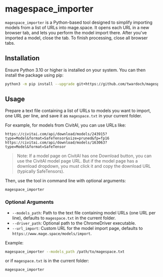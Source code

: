 # magespace_importer

`magespace_importer` is a Python-based tool designed to simplify importing models from a list of URLs into mage.space. It opens each URL in a new browser tab, and lets you perform the model import there. After you've imported a model, close the tab. To finish processing, close all browser tabs.

## Installation

Ensure Python 3.10 or higher is installed on your system. You can then install the package using pip:

```bash
python3 -m pip install --upgrade git+https://github.com/twardoch/magespace-importer
```

## Usage

Prepare a text file containing a list of URLs to models you want to import, one URL per line, and save it as `magespace.txt` in your current folder. 

For example, for models from CivitAI, you can use URLs like:

```text
https://civitai.com/api/download/models/243915?type=Model&format=SafeTensor&size=pruned&fp=fp16
https://civitai.com/api/download/models/163063?type=Model&format=SafeTensor
```

> Note: If a model page on CivitAI has one Download button, you can use the CivitAI model page URL. But if the model page has a download dropdown, you must click it and copy the download URL (typically SafeTensors). 

Then, use the tool in command line with optional arguments:

```bash
magespace_importer
```

### Optional Arguments

- `--models_path`: Path to the text file containing model URLs (one URL per line), defaults to `magespace.txt` in the current folder.
- `--driver_path`: Optional path to the ChromeDriver executable.
- `--url_import`: Custom URL for the model import page, defaults to `https://www.mage.space/models/import`.

Example:

```bash
magespace_importer --models_path /path/to/magespace.txt
```

or if `magespace.txt` is in the current folder: 

```bash
magespace_importer
```
